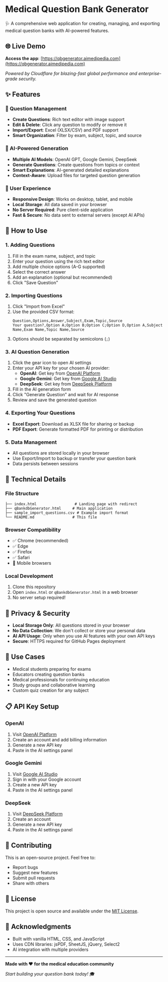 # Medical Question Bank Generator

🩺 A comprehensive web application for creating, managing, and exporting medical question banks with AI-powered features.

## 🌐 Live Demo
**Access the app**: [https://qbgenerator.aimedipedia.com](https://qbgenerator.aimedipedia.com)

*Powered by Cloudflare for blazing-fast global performance and enterprise-grade security.*

## ✨ Features

### 📝 Question Management
- **Create Questions**: Rich text editor with image support
- **Edit & Delete**: Click any question to modify or remove it
- **Import/Export**: Excel (XLSX/CSV) and PDF support
- **Smart Organization**: Filter by exam, subject, topic, and source

### 🤖 AI-Powered Generation
- **Multiple AI Models**: OpenAI GPT, Google Gemini, DeepSeek
- **Generate Questions**: Create questions from topics or context
- **Smart Explanations**: AI-generated detailed explanations
- **Context-Aware**: Upload files for targeted question generation

### 📱 User Experience
- **Responsive Design**: Works on desktop, tablet, and mobile
- **Local Storage**: All data saved in your browser
- **No Server Required**: Pure client-side application
- **Fast & Secure**: No data sent to external servers (except AI APIs)

## 🚀 How to Use

### 1. Adding Questions
1. Fill in the exam name, subject, and topic
2. Enter your question using the rich text editor
3. Add multiple choice options (A-G supported)
4. Select the correct answer
5. Add an explanation (optional but recommended)
6. Click "Save Question"

### 2. Importing Questions
1. Click "Import from Excel"
2. Use the provided CSV format:
   ```csv
   Question,Options,Answer,Subject,Exam,Topic,Source
   Your question?,Option A;Option B;Option C;Option D,Option A,Subject Name,Exam Name,Topic Name,Source
   ```
3. Options should be separated by semicolons (`;`)

### 3. AI Question Generation
1. Click the gear icon to open AI settings
2. Enter your API key for your chosen AI provider:
   - **OpenAI**: Get key from [OpenAI Platform](https://platform.openai.com/api-keys)
   - **Google Gemini**: Get key from [Google AI Studio](https://makersuite.google.com/app/apikey)
   - **DeepSeek**: Get key from [DeepSeek Platform](https://platform.deepseek.com/api_keys)
3. Fill in the AI generation form
4. Click "Generate Question" and wait for AI response
5. Review and save the generated question

### 4. Exporting Your Questions
- **Excel Export**: Download as XLSX file for sharing or backup
- **PDF Export**: Generate formatted PDF for printing or distribution

### 5. Data Management
- All questions are stored locally in your browser
- Use Export/Import to backup or transfer your question bank
- Data persists between sessions

## 🔧 Technical Details

### File Structure
```
├── index.html                 # Landing page with redirect
├── qBankdbGenerator.html     # Main application
├── sample_import_questions.csv # Example import format
└── README.md                 # This file
```

### Browser Compatibility
- ✅ Chrome (recommended)
- ✅ Edge
- ✅ Firefox
- ✅ Safari
- 📱 Mobile browsers

### Local Development
1. Clone this repository
2. Open `index.html` or `qBankdbGenerator.html` in a web browser
3. No server setup required!

## 🔐 Privacy & Security
- **Local Storage Only**: All questions stored in your browser
- **No Data Collection**: We don't collect or store your personal data
- **AI API Usage**: Only when you use AI features with your own API keys
- **Secure**: HTTPS required for GitHub Pages deployment

## 🎯 Use Cases
- Medical students preparing for exams
- Educators creating question banks
- Medical professionals for continuing education
- Study groups and collaborative learning
- Custom quiz creation for any subject

## 📋 API Key Setup

### OpenAI
1. Visit [OpenAI Platform](https://platform.openai.com/api-keys)
2. Create an account and add billing information
3. Generate a new API key
4. Paste in the AI settings panel

### Google Gemini
1. Visit [Google AI Studio](https://makersuite.google.com/app/apikey)
2. Sign in with your Google account
3. Create a new API key
4. Paste in the AI settings panel

### DeepSeek
1. Visit [DeepSeek Platform](https://platform.deepseek.com/api_keys)
2. Create an account
3. Generate a new API key
4. Paste in the AI settings panel

## 🤝 Contributing
This is an open-source project. Feel free to:
- Report bugs
- Suggest new features
- Submit pull requests
- Share with others

## 📄 License
This project is open source and available under the [MIT License](LICENSE).

## 🙏 Acknowledgments
- Built with vanilla HTML, CSS, and JavaScript
- Uses CDN libraries: jsPDF, SheetJS, jQuery, Select2
- AI integration with multiple providers

---

**Made with ❤️ for the medical education community**

*Start building your question bank today!* 🎓
